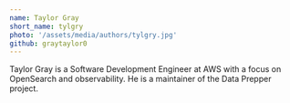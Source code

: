 ```yaml
---
name: Taylor Gray
short_name: tylgry
photo: '/assets/media/authors/tylgry.jpg'
github: graytaylor0
---
```


Taylor Gray is a Software Development Engineer at AWS with a focus on OpenSearch and observability. He is a maintainer of the Data Prepper project.